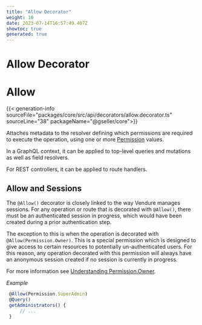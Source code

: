 ```yaml
---
title: "Allow Decorator"
weight: 10
date: 2023-07-14T16:57:49.407Z
showtoc: true
generated: true
---
```

<!-- This file was generated from the Vendure source. Do not modify. Instead, re-run the "docs:build" script -->

# Allow Decorator
<div class="symbol">


# Allow

{{< generation-info sourceFile="packages/core/src/api/decorators/allow.decorator.ts" sourceLine="38" packageName="@gseller/core">}}

Attaches metadata to the resolver defining which permissions are required to execute the
operation, using one or more <a href='/typescript-api/common/permission#permission'>Permission</a> values.

In a GraphQL context, it can be applied to top-level queries and mutations as well as field resolvers.

For REST controllers, it can be applied to route handlers.

## Allow and Sessions
The `@Allow()` decorator is closely linked to the way Vendure manages sessions. For any operation or route that is decorated
with `@Allow()`, there must be an authenticated session in progress, which would have been created during a prior authentication
step.

The exception to this is when the operation is decorated with `@Allow(Permission.Owner)`. This is a special permission which is designed
to give access to certain resources to potentially un-authenticated users. For this reason, any operation decorated with this permission
will always have an anonymous session created if no session is currently in progress.

For more information see [Understanding Permission.Owner](/docs/typescript-api/common/permission/#understanding-permissionowner).

*Example*

```TypeScript
 @Allow(Permission.SuperAdmin)
 @Query()
 getAdministrators() {
     // ...
 }
```

</div>
